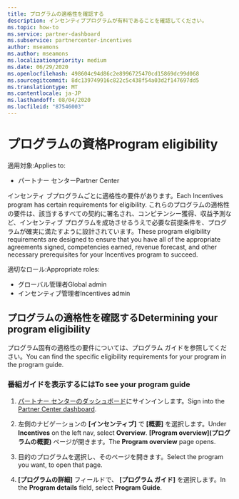 ```yaml
---
title: プログラムの適格性を確認する
description: インセンティブプログラムが有料であることを確認してください。
ms.topic: how-to
ms.service: partner-dashboard
ms.subservice: partnercenter-incentives
author: mseamons
ms.author: mseamons
ms.localizationpriority: medium
ms.date: 06/29/2020
ms.openlocfilehash: 498604c94d86c2e8996725470cd15869dc99d068
ms.sourcegitcommit: 8dc139749916c822c5c438f54a03d2f147697dd5
ms.translationtype: MT
ms.contentlocale: ja-JP
ms.lasthandoff: 08/04/2020
ms.locfileid: "87546003"
---
```

# <a name="program-eligibility"></a><span data-ttu-id="0e7de-103">プログラムの資格</span><span class="sxs-lookup"><span data-stu-id="0e7de-103">Program eligibility</span></span>

<span data-ttu-id="0e7de-104">適用対象:</span><span class="sxs-lookup"><span data-stu-id="0e7de-104">Applies to:</span></span>

- <span data-ttu-id="0e7de-105">パートナー センター</span><span class="sxs-lookup"><span data-stu-id="0e7de-105">Partner Center</span></span>

<span data-ttu-id="0e7de-106">インセンティ ブプログラムごとに適格性の要件があります。</span><span class="sxs-lookup"><span data-stu-id="0e7de-106">Each Incentives program has certain requirements for eligibility.</span></span> <span data-ttu-id="0e7de-107">これらのプログラムの適格性の要件は、該当するすべての契約に署名され、コンピテンシー獲得、収益予測など、インセンティブ プログラムを成功させるうえで必要な前提条件を、プログラムが確実に満たすように設計されています。</span><span class="sxs-lookup"><span data-stu-id="0e7de-107">These program eligibility requirements are designed to ensure that you have all of the appropriate agreements signed, competencies earned, revenue forecast, and other necessary prerequisites for your Incentives program to succeed.</span></span>

<span data-ttu-id="0e7de-108">適切なロール:</span><span class="sxs-lookup"><span data-stu-id="0e7de-108">Appropriate roles:</span></span>

- <span data-ttu-id="0e7de-109">グローバル管理者</span><span class="sxs-lookup"><span data-stu-id="0e7de-109">Global admin</span></span>
- <span data-ttu-id="0e7de-110">インセンティブ管理者</span><span class="sxs-lookup"><span data-stu-id="0e7de-110">Incentives admin</span></span>

## <a name="determining-your-program-eligibility"></a><span data-ttu-id="0e7de-111">プログラムの適格性を確認する</span><span class="sxs-lookup"><span data-stu-id="0e7de-111">Determining your program eligibility</span></span>

<span data-ttu-id="0e7de-112">プログラム固有の適格性の要件については、プログラム ガイドを参照してください。</span><span class="sxs-lookup"><span data-stu-id="0e7de-112">You can find the specific eligibility requirements for your program in the program guide.</span></span> 

### <a name="to-see-your-program-guide"></a><span data-ttu-id="0e7de-113">番組ガイドを表示するには</span><span class="sxs-lookup"><span data-stu-id="0e7de-113">To see your program guide</span></span>

1. <span data-ttu-id="0e7de-114">[パートナー センターのダッシュボード](https://partner.microsoft.com/dashboard/)にサインインします。</span><span class="sxs-lookup"><span data-stu-id="0e7de-114">Sign into the [Partner Center dashboard](https://partner.microsoft.com/dashboard/).</span></span>

2. <span data-ttu-id="0e7de-115">左側のナビゲーションの **[インセンティブ]** で **[概要]** を選択します。</span><span class="sxs-lookup"><span data-stu-id="0e7de-115">Under **Incentives** on the left nav, select **Overview**.</span></span> <span data-ttu-id="0e7de-116">**[Program overview]\(プログラムの概要\)** ページが開きます。</span><span class="sxs-lookup"><span data-stu-id="0e7de-116">The **Program overview** page opens.</span></span>

3. <span data-ttu-id="0e7de-117">目的のプログラムを選択し、そのページを開きます。</span><span class="sxs-lookup"><span data-stu-id="0e7de-117">Select the program you want, to open that page.</span></span>

4. <span data-ttu-id="0e7de-118">**[プログラムの詳細]** フィールドで、 **[プログラム ガイド]** を選択します。</span><span class="sxs-lookup"><span data-stu-id="0e7de-118">In the **Program details** field, select **Program Guide**.</span></span>
